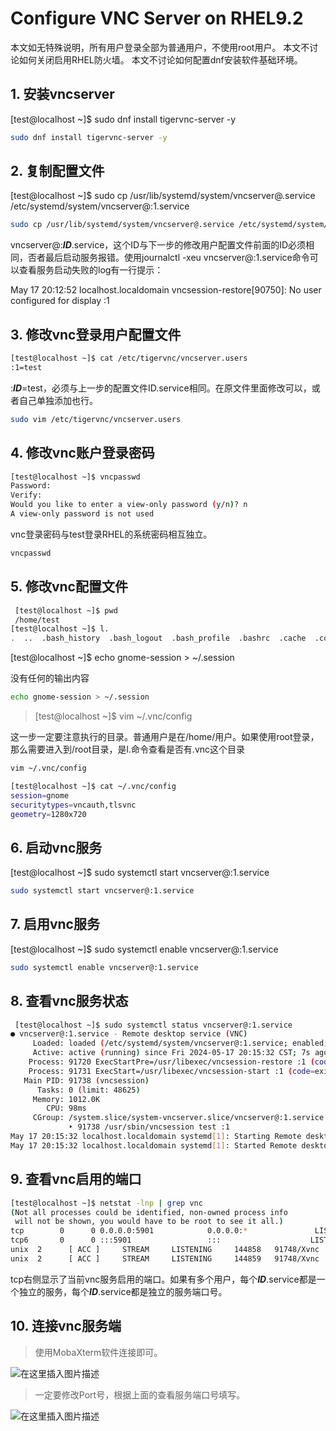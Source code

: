 # Configure VNC Server on RHEL9.2

本文如无特殊说明，所有用户登录全部为普通用户，不使用root用户。
本文不讨论如何关闭启用RHEL防火墙。
本文不讨论如何配置dnf安装软件基础环境。
## 1. 安装vncserver

[test@localhost ~]$ sudo dnf install tigervnc-server -y

```bash
sudo dnf install tigervnc-server -y
```

## 2. 复制配置文件

[test@localhost ~]$ sudo cp /usr/lib/systemd/system/vncserver@.service /etc/systemd/system/vncserver@:1.service

```bash
sudo cp /usr/lib/systemd/system/vncserver@.service /etc/systemd/system/vncserver@:1.service
```
vncserver@:***ID***.service，这个ID与下一步的修改用户配置文件前面的ID必须相同，否者最后启动服务报错。使用journalctl -xeu vncserver@:1.service命令可以查看服务启动失败的log有一行提示：

May 17 20:12:52 localhost.localdomain vncsession-restore[90750]: No user configured for display :1


## 3. 修改vnc登录用户配置文件
```bash
[test@localhost ~]$ cat /etc/tigervnc/vncserver.users
:1=test
```
:***ID***=test，必须与上一步的配置文件ID.service相同。在原文件里面修改可以，或者自己单独添加也行。
```bash
sudo vim /etc/tigervnc/vncserver.users
```

## 4. 修改vnc账户登录密码
```bash
[test@localhost ~]$ vncpasswd
Password:
Verify:
Would you like to enter a view-only password (y/n)? n
A view-only password is not used
```
vnc登录密码与test登录RHEL的系统密码相互独立。
```bash
vncpasswd
```

## 5. 修改vnc配置文件
```bash
 [test@localhost ~]$ pwd
 /home/test
[test@localhost ~]$ l.
.  ..  .bash_history  .bash_logout  .bash_profile  .bashrc  .cache  .config  .lesshst  .local  .mozilla  .session  .viminfo  ***.vnc***  .Xauthority
```
[test@localhost ~]$ echo gnome-session > ~/.session

没有任何的输出内容

```bash
echo gnome-session > ~/.session
```

> [test@localhost ~]$ vim ~/.vnc/config

这一步一定要注意执行的目录。普通用户是在/home/用户。如果使用root登录，那么需要进入到/root目录，是l.命令查看是否有.vnc这个目录
```bash
vim ~/.vnc/config
```
```bash
[test@localhost ~]$ cat ~/.vnc/config
session=gnome
securitytypes=vncauth,tlsvnc
geometry=1280x720
```
 
## 6. 启动vnc服务

[test@localhost ~]$ sudo systemctl start vncserver@:1.service

```bash
sudo systemctl start vncserver@:1.service
```

## 7. 启用vnc服务

[test@localhost ~]$ sudo systemctl enable vncserver@:1.service

```bash
sudo systemctl enable vncserver@:1.service
```

## 8. 查看vnc服务状态
```bash
 [test@localhost ~]$ sudo systemctl status vncserver@:1.service
● vncserver@:1.service - Remote desktop service (VNC)
     Loaded: loaded (/etc/systemd/system/vncserver@:1.service; enabled; preset: disabled)
     Active: active (running) since Fri 2024-05-17 20:15:32 CST; 7s ago
    Process: 91720 ExecStartPre=/usr/libexec/vncsession-restore :1 (code=exited, status=0/SUCCESS)
    Process: 91731 ExecStart=/usr/libexec/vncsession-start :1 (code=exited, status=0/SUCCESS)
   Main PID: 91738 (vncsession)
      Tasks: 0 (limit: 48625)
     Memory: 1012.0K
        CPU: 98ms
     CGroup: /system.slice/system-vncserver.slice/vncserver@:1.service
             ‣ 91738 /usr/sbin/vncsession test :1
May 17 20:15:32 localhost.localdomain systemd[1]: Starting Remote desktop service (VNC)...
May 17 20:15:32 localhost.localdomain systemd[1]: Started Remote desktop service (VNC).
```


## 9. 查看vnc启用的端口  
```bash
[test@localhost ~]$ netstat -lnp | grep vnc
(Not all processes could be identified, non-owned process info
 will not be shown, you would have to be root to see it all.)
tcp        0      0 0.0.0.0:5901            0.0.0.0:*               LISTEN      91748/Xvnc
tcp6       0      0 :::5901                 :::                    LISTEN      91748/Xvnc
unix  2      [ ACC ]     STREAM     LISTENING     144858   91748/Xvnc           @/tmp/.X11-unix/X1
unix  2      [ ACC ]     STREAM     LISTENING     144859   91748/Xvnc           /tmp/.X11-unix/X1
```

tcp右侧显示了当前vnc服务启用的端口。如果有多个用户，每个***ID***.service都是一个独立的服务，每个***ID***.service都是独立的服务端口号。
## 10. 连接vnc服务端

> 使用MobaXterm软件连接即可。

![在这里插入图片描述](https://i-blog.csdnimg.cn/blog_migrate/ff1435d7e946dedce04cfc050f78bcbd.png)

> 一定要修改Port号，根据上面的查看服务端口号填写。

![在这里插入图片描述](https://i-blog.csdnimg.cn/blog_migrate/4708cd674d419a46844e2a3782380cd2.png)
